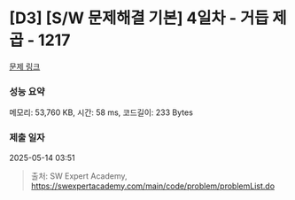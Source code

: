 # [D3] [S/W 문제해결 기본] 4일차 - 거듭 제곱 - 1217 

[문제 링크](https://swexpertacademy.com/main/code/problem/problemDetail.do?contestProbId=AV14dUIaAAUCFAYD) 

### 성능 요약

메모리: 53,760 KB, 시간: 58 ms, 코드길이: 233 Bytes

### 제출 일자

2025-05-14 03:51



> 출처: SW Expert Academy, https://swexpertacademy.com/main/code/problem/problemList.do